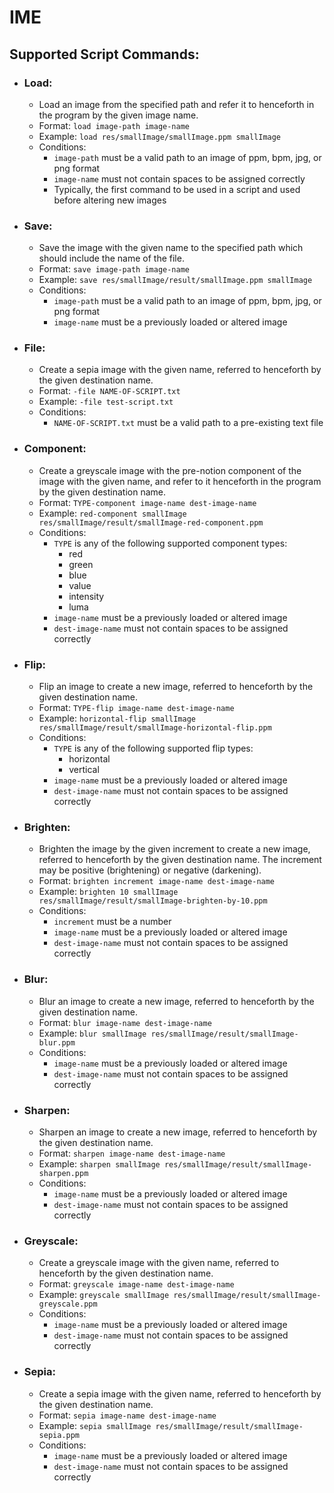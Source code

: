 # IME

## Supported Script Commands: 
- ### Load:
  - Load an image from the specified path and refer it to henceforth in the program by the given
  image name.
  - Format: `load image-path image-name`
  - Example: `load res/smallImage/smallImage.ppm smallImage`
  - Conditions:
    - `image-path` must be a valid path to an image of ppm, bpm, jpg, or png format
    - `image-name` must not contain spaces to be assigned correctly
    - Typically, the first command to be used in a script and used before altering new images
- ### Save:
  - Save the image with the given name to the specified path which should include the name of the
  file.
  - Format: `save image-path image-name`
  - Example: `save res/smallImage/result/smallImage.ppm smallImage`
  - Conditions:
    - `image-path` must be a valid path to an image of ppm, bpm, jpg, or png format
    - `image-name` must be a previously loaded or altered image
- ### File:
  - Create a sepia image with the given name, referred to henceforth by the given destination name.
  - Format: `-file NAME-OF-SCRIPT.txt`
  - Example: `-file test-script.txt`
  - Conditions:
    - `NAME-OF-SCRIPT.txt` must be a valid path to a pre-existing text file
- ### Component:
  - Create a greyscale image with the pre-notion component of the image with the given name, and
  refer to it henceforth in the program by the given destination name.
  - Format: `TYPE-component image-name dest-image-name`
  - Example: `red-component smallImage res/smallImage/result/smallImage-red-component.ppm`
  - Conditions:
    - `TYPE` is any of the following supported component types:
      - red
      - green
      - blue
      - value
      - intensity
      - luma
    - `image-name` must be a previously loaded or altered image
    - `dest-image-name` must not contain spaces to be assigned correctly
- ### Flip:
  - Flip an image to create a new image, referred to henceforth by the given destination name.
  - Format: `TYPE-flip image-name dest-image-name`
  - Example: `horizontal-flip smallImage res/smallImage/result/smallImage-horizontal-flip.ppm`
  - Conditions:
    - `TYPE` is any of the following supported flip types:
      - horizontal
      - vertical
    - `image-name` must be a previously loaded or altered image
    - `dest-image-name` must not contain spaces to be assigned correctly
- ### Brighten:
    - Brighten the image by the given increment to create a new image, referred to henceforth by the
  given destination name. The increment may be positive (brightening) or negative (darkening).
    - Format: `brighten increment image-name dest-image-name`
    - Example: `brighten 10 smallImage res/smallImage/result/smallImage-brighten-by-10.ppm`
    - Conditions:
        - `increment` must be a number
        - `image-name` must be a previously loaded or altered image
        - `dest-image-name` must not contain spaces to be assigned correctly
- ### Blur:
  - Blur an image to create a new image, referred to henceforth by the given destination name.
  - Format: `blur image-name dest-image-name`
  - Example: `blur smallImage res/smallImage/result/smallImage-blur.ppm`
  - Conditions:
    - `image-name` must be a previously loaded or altered image
    - `dest-image-name` must not contain spaces to be assigned correctly
- ### Sharpen:
  - Sharpen an image to create a new image, referred to henceforth by the given destination name.
  - Format: `sharpen image-name dest-image-name`
  - Example: `sharpen smallImage res/smallImage/result/smallImage-sharpen.ppm`
  - Conditions:
    - `image-name` must be a previously loaded or altered image
    - `dest-image-name` must not contain spaces to be assigned correctly
- ### Greyscale:
  - Create a greyscale image with the given name, referred to henceforth by the given destination name.
  - Format: `greyscale image-name dest-image-name`
  - Example: `greyscale smallImage res/smallImage/result/smallImage-greyscale.ppm`
  - Conditions:
    - `image-name` must be a previously loaded or altered image
    - `dest-image-name` must not contain spaces to be assigned correctly
- ### Sepia:
  - Create a sepia image with the given name, referred to henceforth by the given destination name.
  - Format: `sepia image-name dest-image-name`
  - Example: `sepia smallImage res/smallImage/result/smallImage-sepia.ppm`
  - Conditions:
    - `image-name` must be a previously loaded or altered image
    - `dest-image-name` must not contain spaces to be assigned correctly